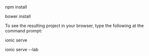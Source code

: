 npm install

bower install

To see the resulting project in your browser, type the following at the command prompt:

ionic serve

ionic serve --lab